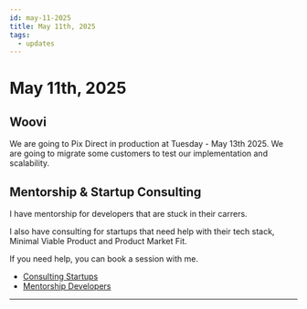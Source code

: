 ```yaml
---
id: may-11-2025
title: May 11th, 2025
tags:
  - updates
---
```


# May 11th, 2025

## Woovi

We are going to Pix Direct in production at Tuesday - May 13th 2025.
We are going to migrate some customers to test our implementation and scalability.

## Mentorship & Startup Consulting

I have mentorship for developers that are stuck in their carrers.

I also have consulting for startups that need help with their tech stack, Minimal Viable Product and Product Market Fit.

If you need help, you can book a session with me.

- [Consulting Startups](../../../paid-consulting-startups.mdx)
- [Mentorship Developers](../../../paid-mentorship-developers.mdx)

---
